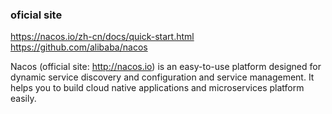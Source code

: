 ### oficial site
https://nacos.io/zh-cn/docs/quick-start.html
https://github.com/alibaba/nacos

Nacos (official site: http://nacos.io) is an easy-to-use platform designed for dynamic service discovery and configuration and service management. It helps you to build cloud native applications and microservices platform easily.





